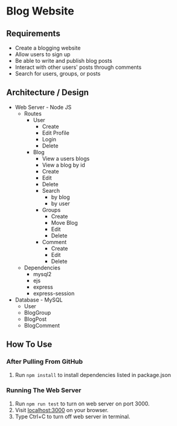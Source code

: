 # Blog Website

## Requirements
* Create a blogging website
* Allow users to sign up
* Be able to write and publish blog posts
* Interact with other users' posts through comments
* Search for users, groups, or posts

## Architecture / Design
* Web Server - Node JS
  * Routes
    * User
      * Create
      * Edit Profile
      * Login
      * Delete
    * Blog
      * View a users blogs
      * View a blog by id
      * Create
      * Edit
      * Delete
      * Search
        * by blog
        * by user
      * Groups
        * Create
        * Move Blog
        * Edit
        * Delete
      * Comment
        * Create
        * Edit
        * Delete
  * Dependencies
    * mysql2
    * ejs
    * express
    * express-session
* Database - MySQL
  * User
  * BlogGroup
  * BlogPost
  * BlogComment

## How To Use

### After Pulling From GitHub
1. Run `npm install` to install dependencies listed in package.json

### Running The Web Server
1. Run `npm run test` to turn on web server on port 3000.
2. Visit [localhost:3000](http://localhost:3000) on your browser.
3. Type Ctrl+C to turn off web server in terminal.